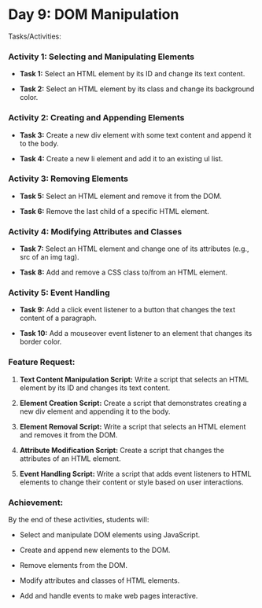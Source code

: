 # Day 9: DOM Manipulation

Tasks/Activities:

### Activity 1: Selecting and Manipulating Elements

- **Task 1:** Select an HTML element by its ID and change its text content.

- **Task 2:** Select an HTML element by its class and change its background color.

### Activity 2: Creating and Appending Elements

- **Task 3:** Create a new div element with some text content and append it to the body.

- **Task 4:** Create a new li element and add it to an existing ul list.

### Activity 3: Removing Elements

- **Task 5:** Select an HTML element and remove it from the DOM.

- **Task 6:** Remove the last child of a specific HTML element.

### Activity 4: Modifying Attributes and Classes

- **Task 7:** Select an HTML element and change one of its attributes (e.g., src of an img tag).

- **Task 8:** Add and remove a CSS class to/from an HTML element.

### Activity 5: Event Handling

- **Task 9:** Add a click event listener to a button that changes the text content of a paragraph.

- **Task 10:** Add a mouseover event listener to an element that changes its border color.

### Feature Request:

1. **Text Content Manipulation Script:** Write a script that selects an HTML element by its ID and changes its text content.

2. **Element Creation Script:** Create a script that demonstrates creating a new div element and appending it to the body.

3. **Element Removal Script:** Write a script that selects an HTML element and removes it from the DOM.

4. **Attribute Modification Script:** Create a script that changes the attributes of an HTML element.

5. **Event Handling Script:** Write a script that adds event listeners to HTML elements to change their content or style based on user interactions.

### Achievement:

By the end of these activities, students will:

- Select and manipulate DOM elements using JavaScript.

- Create and append new elements to the DOM.
- Remove elements from the DOM.

- Modify attributes and classes of HTML elements.

- Add and handle events to make web pages interactive.
